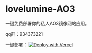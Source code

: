 # lovelumine-AO3

一键免费部署你的私人AO3镜像网站应用。

qq群：934373221

一键部署：
[![Deploy with Vercel](https://vercel.com/button)](https://vercel.com/new/clone?repository-url=https%3A%2F%2Fgithub.com%2FLovelumine%2Flovelumine-AO3&project-name=lovelumine-AO3&repository-name=lovelumine-AO3)
